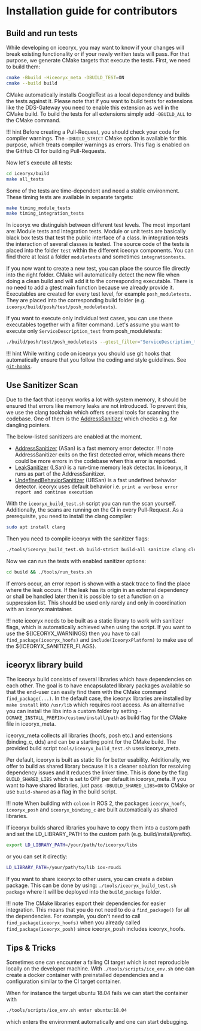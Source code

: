 # Installation guide for contributors

## Build and run tests

While developing on iceoryx, you may want to know if your changes will break existing functionality or if your
newly written tests will pass. For that purpose, we generate CMake targets that execute the tests. First,
we need to build them:

```bash
cmake -Bbuild -Hiceoryx_meta -DBUILD_TEST=ON
cmake --build build
```

CMake automatically installs GoogleTest as a local dependency and builds the tests against it. Please note that
if you want to build tests for extensions like the DDS-Gateway you need to enable this extension as well in the
CMake build. To build the tests for all extensions simply add `-DBUILD_ALL` to the CMake command.

!!! hint
    Before creating a Pull-Request, you should check your code for compiler warnings. The `-DBUILD_STRICT` CMake option
    is available for this purpose, which treats compiler warnings as errors. This flag is enabled on the GitHub
    CI for building Pull-Requests.

Now let's execute all tests:

```bash
cd iceoryx/build
make all_tests
```

Some of the tests are time-dependent and need a stable environment. These timing tests are available in separate targets:

```bash
make timing_module_tests
make timing_integration_tests
```

In iceoryx we distinguish between different test levels. The most important are: Module tests and Integration tests.
Module or unit tests are basically black box tests that test the public interface of a class.
In integration tests the interaction of several classes is tested.
The source code of the tests is placed into the folder `test` within the different iceoryx components. You can find there at least a folder `moduletests` and sometimes `integrationtests`.

If you now want to create a new test, you can place the source file directly into the right folder. CMake will
automatically detect the new file when doing a clean build and will add it to the corresponding executable.
There is no need to add a gtest main function because we already provide it. Executables are created for every test
level, for example `posh_moduletests`. They are placed into the corresponding build folder (e.g. `iceoryx/build/posh/test/posh_moduletests`).

If you want to execute only individual test cases, you can use these executables together with a filter command.
Let's assume you want to execute only `ServiceDescription_test` from posh_moduletests:

```bash
./build/posh/test/posh_moduletests --gtest_filter="ServiceDescription_test*"
```

!!! hint
    While writing code on iceoryx you should use git hooks that automatically ensure that you follow the coding and style guidelines.
    See [`git-hooks`](../../../tools/git-hooks/Readme.md).

## Use Sanitizer Scan

Due to the fact that iceoryx works a lot with system memory, it should be ensured that errors like memory leaks are not introduced.
To prevent this, we use the clang toolchain which offers several tools for scanning the codebase. One of them is the
[AddressSanitizer](https://clang.llvm.org/docs/AddressSanitizer.html) which checks e.g. for dangling pointers.

The below-listed sanitizers are enabled at the moment.

- [AddressSanitizer](https://clang.llvm.org/docs/AddressSanitizer.html) (ASan) is a fast memory error detector.
!!! note
    AddressSanitizer exits on the first detected error, which means there could be more errors in the codebase when this error is reported.
- [LeakSanitizer](https://clang.llvm.org/docs/LeakSanitizer.html) (LSan) is a run-time memory leak detector. In iceoryx, it runs as part of the AddressSanitizer.
- [UndefinedBehaviorSanitizer](https://clang.llvm.org/docs/UndefinedBehaviorSanitizer.html) (UBSan) is a fast undefined behavior detector. iceoryx uses default behavior i.e. `print a verbose error report and continue execution`

With the `iceoryx_build_test.sh` script you can run the scan yourself. Additionally, the scans are running on the CI in every Pull-Request.
As a prerequisite, you need to install the clang compiler:

```bash
sudo apt install clang
```

Then you need to compile iceoryx with the sanitizer flags:

```bash
./tools/iceoryx_build_test.sh build-strict build-all sanitize clang clean
```

Now we can run the tests with enabled sanitizer options:

```bash
cd build && ./tools/run_tests.sh
```

If errors occur, an error report is shown with a stack trace to find the place where the leak occurs. If the leak
has its origin in an external dependency or shall be handled later then it is possible to set a function on a suppression list.
This should be used only rarely and only in coordination with an iceoryx maintainer.

!!! note
    iceoryx needs to be built as a static library to work with sanitizer flags, which is automatically achieved when using
    the script. If you want to use the ${ICEORYX_WARNINGS} then you have to call `find_package(iceoryx_hoofs)` and `include(IceoryxPlatform)`
    to make use of the ${ICEORYX_SANITIZER_FLAGS}.

## iceoryx library build

The iceoryx build consists of several libraries which have dependencies on each other. The goal is to have encapsulated
library packages available so that the end-user can easily find them with the CMake command `find_package(...)`.
In the default case, the iceoryx libraries are installed by `make install` into `/usr/lib` which requires root access.
As an alternative you can install the libs into a custom folder by setting `-DCMAKE_INSTALL_PREFIX=/custom/install/path`
as build flag for the CMake file in iceoryx_meta.

iceoryx_meta collects all libraries (hoofs, posh etc.) and extensions (binding_c, dds) and can be a starting point for
the CMake build. The provided build script `tools/iceoryx_build_test.sh` uses iceoryx_meta.

Per default, iceoryx is built as static lib for better usability.
Additionally, we offer to build as shared library because it is a cleaner solution for resolving dependency issues and it reduces the linker time.
This is done by the flag `BUILD_SHARED_LIBS` which is set to OFF per default in iceoryx_meta. If you want to have shared libraries, just pass `-DBUILD_SHARED_LIBS=ON` to CMake or use `build-shared` as a flag in the build script.

!!! note
    When building with `colcon` in ROS 2, the packages `iceoryx_hoofs`, `iceoryx_posh` and `iceoryx_binding_c` are built
    automatically as shared libraries.

If iceoryx builds shared libraries you have to copy them into a custom path and set the LD_LIBRARY_PATH to the custom path (e.g. build/install/prefix).

```bash
export LD_LIBRARY_PATH=/your/path/to/iceoryx/libs
```

or you can set it directly:

```bash
LD_LIBRARY_PATH=/your/path/to/lib iox-roudi
```

If you want to share iceoryx to other users, you can create a debian package. This can be done by using: `./tools/iceoryx_build_test.sh package` where it will be deployed into the `build_package` folder.

!!! note
    The CMake libraries export their dependencies for easier integration. This means that you do not need to do a `find_package()`
    for all the dependencies. For example, you don't need to call `find_package(iceoryx_hoofs)` when you already called
    `find_package(iceoryx_posh)` since iceoryx_posh includes iceoryx_hoofs.

## Tips & Tricks

Sometimes one can encounter a failing CI target which is not reproducible locally on the developer
machine. With `./tools/scripts/ice_env.sh` one can create a
docker container with preinstalled dependencies and a configuration similar to
the CI target container.

When for instance the target ubuntu 18.04 fails we can start the container with

```sh
./tools/scripts/ice_env.sh enter ubuntu:18.04
```

which enters the environment automatically and one can start debugging.
